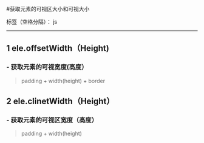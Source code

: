 ﻿#获取元素的可视区大小和可视大小

标签（空格分隔）： js

---

## 1  ele.offsetWidth（Height)

### - 获取元素的可视宽度(高度）
>padding + width(height) + border

## 2  ele.clinetWidth（Height）

### - 获取元素的可视区宽度（高度）
>padding + width(height)

 

